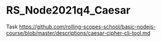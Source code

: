 # RS_Node2021q4_Caesar
Task https://github.com/rolling-scopes-school/basic-nodejs-course/blob/master/descriptions/caesar-cipher-cli-tool.md
